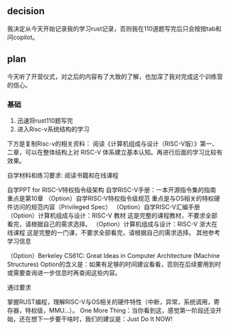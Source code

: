 ## decision
我决定从今天开始记录我的学习rust记录，否则我在110道题写完后只会按按tab和问copilot。

## plan
今天听了开营仪式，对之后的内容有了大致的了解，也加深了我对完成这个训练营的信心。
### 基础
1. 迅速将rust110题写完
2. 进入Risc-v系统结构的学习

下方是复制Risc-v的相关资料：
阅读《计算机组成与设计（RISC-V版）》第一、二章，可以在整体结构上对 RISC-V 体系建立基本认知。再进行后面的学习比较有效果。

自学材料和练习要求:
阅读书籍和在线课程

自学PPT for RISC-V特权指令级架构
自学RISC-V手册：一本开源指令集的指南 重点是第10章
（Option）自学RISC-V特权指令级规范 重点是与OS相关的特权硬件访问的规范内容（Privileged Spec）
（Option）自学RISC-V汇编手册
（Option）计算机组成与设计：RISC-V 教材 这是完整的课程教材，不要求全部看完，请根据自己的需求选择。
（Option）计算机组成与设计：RISC-V 浙大在线课程 这是完整的一门课，不要求全部看完，请根据自己的需求选择。
其他参考学习信息

（Option）Berkeley CS61C: Great Ideas in Computer Architecture (Machine Structures)
Option的含义是：如果有足够的时间建议看看，否则在后续要用到时或需要查询进一步信息时再查阅这些内容。

通过要求

掌握RUST编程，理解RISC-V与OS相关的硬件特性（中断，异常，系统调用，寄存器，特权级，MMU...）。
One More Thing：当你看到这，感觉第一阶段还没开始，还在想下一步要干啥时，我们的建议是：Just Do It NOW!
